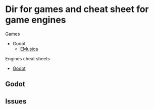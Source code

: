 # Dir for games and cheat sheet for game engines

Games

* Godot
  * [EMusica](https://github.com/mutsuki333/EMusica)

Engines cheat sheets

* [Godot](#godot)

## Godot

## Issues